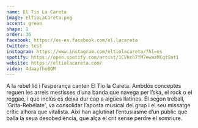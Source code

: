 ```yaml
---
name: El Tio La Careta
image: ElTioLaCareta.png
accent: green
shape: 1
order: 36
facebook: https://es-es.facebook.com/el.lacareta
twitter: test
instagram: https://www.instagram.com/eltiolacareta/?hl=es
spotify: https://open.spotify.com/artist/1CVkch7YM7ewazMCqtSat1
website: https://eltiolacareta.com/ 
video: 4daapfhoBQM
---
```


A la rebel·lió i l’esperança canten El Tio la Careta. Ambdós conceptes reguen les arrels mestisses d’una banda que navega per l’ska, el rock o el reggae, i que inclús es deixa dur cap a aigües llatines. El segon treball, 'Grita-Rebélate', va consolidar l’aposta musical del grup i el seu missatge crític alhora que vitalista. Així han aglutinat l’entusiasme d’un públic que balla la seua desobediència, que alça el crit sense perdre el somriure.
